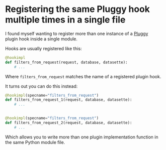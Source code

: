 # Registering the same Pluggy hook multiple times in a single file

I found myself wanting to register more than one instance of a [Pluggy](https://pluggy.readthedocs.io/) plugin hook inside a single module.

Hooks are usually registered like this:

```python
@hookimpl
def filters_from_request(request, database, datasette):
    # ...
```
Where `filters_from_request` matches the name of a registered plugin hook.

It turns out you can do this instead:

```python
@hookimpl(specname="filters_from_request")
def filters_from_request_1(request, database, datasette):
    # ...

    
@hookimpl(specname="filters_from_request")
def filters_from_request_2(request, database, datasette):
    # ...
```
Which allows you to write more than one plugin implementation function in the same Python module file.
